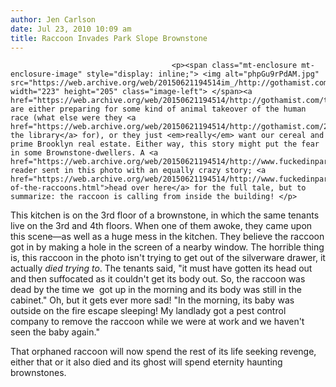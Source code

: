 ```yaml
---
author: Jen Carlson
date: Jul 23, 2010 10:09 am
title: Raccoon Invades Park Slope Brownstone
---
```


	
										<p><span class="mt-enclosure mt-enclosure-image" style="display: inline;"> <img alt="phpGu9rPdAM.jpg" src="https://web.archive.org/web/20150621194514im_/http://gothamist.com/attachments/arts_jen/phpGu9rPdAM.jpg" width="223" height="205" class="image-left"> </span><a href="https://web.archive.org/web/20150621194514/http://gothamist.com/tags/raccoons">Raccoons</a> are either preparing for some kind of animal takeover of the human race (what else were they <a href="https://web.archive.org/web/20150621194514/http://gothamist.com/2010/07/13/raccoon_rummages_through_brooklyn_p_1.php">in the library</a> for), or they just <em>really</em> want our cereal and prime Brooklyn real estate. Either way, this story might put the fear in some Brownstone-dwellers. A <a href="https://web.archive.org/web/20150621194514/http://www.fuckedinparkslope.com/">FIPS</a> reader sent in this photo with an equally crazy story; <a href="https://web.archive.org/web/20150621194514/http://www.fuckedinparkslope.com/home/attack-of-the-raccoons.html">head over here</a> for the full tale, but to summarize: the raccoon is calling from inside the building! </p>

<p>This kitchen is on the 3rd floor of a brownstone, in which the same tenants live on the 3rd and 4th floors. When one of them awoke, they came upon this scene&#x2014;as well as a huge mess in the kitchen. They believe the raccoon got in by making a hole in the screen of a nearby window. The horrible thing is, this raccoon in the photo isn&apos;t trying to get out of the silverware drawer, it actually <em>died trying to</em>. The tenants said, &quot;it must have gotten its head out and then suffocated as it couldn&apos;t get its body out. So, the raccoon was dead by the time we &#x2028;got up in the morning and its body was still in the cabinet.&quot; Oh, but it gets ever more sad! &quot;In the morning, its baby was outside on the fire escape sleeping! My landlady got a pest control company to remove the raccoon while we were at work and we haven&apos;t seen the baby again.&quot;</p>

<p>That orphaned raccoon will now spend the rest of its life seeking revenge, either that or it also died and its ghost will spend eternity haunting brownstones.</p>					
										
									
				